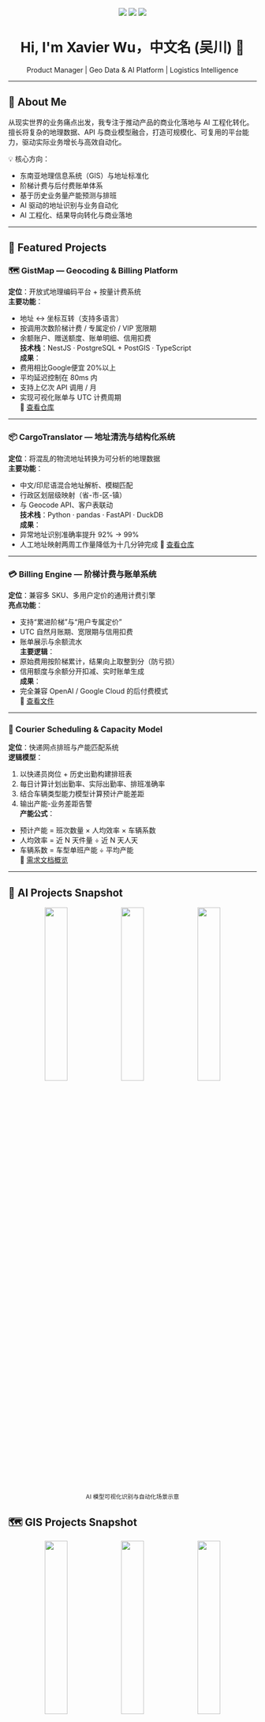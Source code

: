 <!-- 封面徽章 -->
<p align="center">
  <img src="https://img.shields.io/badge/Role-Product%20Manager-4B8BFF" />
  <img src="https://img.shields.io/badge/Focus-Geo%20API%20%7C%20Billing%20Platform%20%7C%20Logistics%20AI-blueviolet" />
  <img src="https://img.shields.io/badge/Location-🌏%20Jakarta%20%7C%20Shanghai-brightgreen" />
</p>

<h1 align="center">Hi, I'm Xavier Wu，中文名 (吴川) 👋</h1>
<p align="center">
  Product Manager | Geo Data & AI Platform | Logistics Intelligence
</p>

---

## 🧭 About Me
从现实世界的业务痛点出发，我专注于推动产品的商业化落地与 AI 工程化转化。  
擅长将复杂的地理数据、API 与商业模型融合，打造可规模化、可复用的平台能力，驱动实际业务增长与高效自动化。

💡 核心方向：
- 东南亚地理信息系统（GIS）与地址标准化  
- 阶梯计费与后付费账单体系  
- 基于历史业务量产能预测与排班  
- AI 驱动的地址识别与业务自动化  
- AI 工程化、结果导向转化与商业落地  

---

## 🚀 Featured Projects

### 🗺️ GistMap — Geocoding & Billing Platform
**定位**：开放式地理编码平台 + 按量计费系统  
**主要功能**：
- 地址 ↔ 坐标互转（支持多语言）  
- 按调用次数阶梯计费 / 专属定价 / VIP 宽限期  
- 余额账户、赠送额度、账单明细、信用扣费  
**技术栈**：NestJS · PostgreSQL + PostGIS · TypeScript  
**成果**：
- 费用相比Google便宜 20%以上
- 平均延迟控制在 80ms 内  
- 支持上亿次 API 调用 / 月  
- 实现可视化账单与 UTC 计费周期  
🔗 [查看仓库](https://github.com/ciby9833/GistMap)

---

### 📦 CargoTranslator — 地址清洗与结构化系统
**定位**：将混乱的物流地址转换为可分析的地理数据  
**主要功能**：
- 中文/印尼语混合地址解析、模糊匹配  
- 行政区划层级映射（省-市-区-镇）  
- 与 Geocode API、客户表联动  
**技术栈**：Python · pandas · FastAPI · DuckDB  
**成果**：
- 异常地址识别准确率提升 92% → 99%
- 人工地址映射两周工作量降低为十几分钟完成
🔗 [查看仓库](https://github.com/ciby9833/translator/tree/main/frontend/src)

---

### 💳 Billing Engine — 阶梯计费与账单系统
**定位**：兼容多 SKU、多用户定价的通用计费引擎  
**亮点功能**：
- 支持“累进阶梯”与“用户专属定价”  
- UTC 自然月账期、宽限期与信用扣费  
- 账单展示与余额流水  
**主要逻辑**：
- 原始费用按阶梯累计，结果向上取整到分（防亏损）  
- 信用额度与余额分开扣减、实时账单生成  
**成果**：
- 完全兼容 OpenAI / Google Cloud 的后付费模式  
🔗 [查看文件](https://github.com/ciby9833/GistMap/blob/main/backend-node/src/billing/pricing-engine.service.ts)

---

### 🚚 Courier Scheduling & Capacity Model
**定位**：快递网点排班与产能匹配系统  
**逻辑模型**：
1. 以快递员岗位 + 历史出勤构建排班表  
2. 每日计算计划出勤率、实际出勤率、排班准确率  
3. 结合车辆类型能力模型计算预计产能差距  
4. 输出产能-业务差距告警  
**产能公式**：
- 预计产能 = 班次数量 × 人均效率 × 车辆系数  
- 人均效率 = 近 N 天件量 ÷ 近 N 天人天  
- 车辆系数 = 车型单班产能 ÷ 平均产能  
🔗 [需求文档概览](#)

---

## 🧠 AI Projects Snapshot
<div align="center">
  <img src="https://github.com/ciby9833/ciby9833/blob/main/iloveimg-compressed%20(2)/ai1.png" width="30%" />
  <img src="https://github.com/ciby9833/ciby9833/blob/main/iloveimg-compressed%20(2)/ai2.png" width="30%" />
  <img src="https://github.com/ciby9833/ciby9833/blob/main/iloveimg-compressed%20(2)/ai3.png" width="30%" />
</div>
<p align="center"><sub>AI 模型可视化识别与自动化场景示意</sub></p>

## 🗺️ GIS Projects Snapshot
<div align="center">
  <img src="https://github.com/ciby9833/ciby9833/blob/main/iloveimg-compressed/gis1.png" width="30%" />
  <img src="https://github.com/ciby9833/ciby9833/blob/main/iloveimg-compressed/gis2.png" width="30%" />
  <img src="https://github.com/ciby9833/ciby9833/blob/main/iloveimg-compressed/gis3.png" width="30%" />
  <img src="https://github.com/ciby9833/ciby9833/blob/main/iloveimg-compressed/gis4.png" width="30%" />
  <img src="https://github.com/ciby9833/ciby9833/blob/main/iloveimg-compressed/gis5.png" width="30%" />
</div>
<p align="center"><sub>GIS 空间分析与聚类等模型展示</sub></p>

---

## 🧩 Tech & Product Skillset
<p>
  <img src="https://img.shields.io/badge/Product-JTBD%20%7C%20Roadmap%20%7C%20PRD-blue" />
  <img src="https://img.shields.io/badge/Data-PostgreSQL%20%7C%20DuckDB%20%7C%20PostGIS-orange" />
  <img src="https://img.shields.io/badge/Backend-NestJS%20%7C%20Node.js%20%7C%20FastAPI-lightgrey" />
  <img src="https://img.shields.io/badge/Design-Figma%20%7C%20Flowchart%20%7C%20Userflow-ff69b4" />
  <img src="https://img.shields.io/badge/Cloud-GCP%20%7C%20AWS%20%7C%20Vercel-yellow" />
  <img src="https://img.shields.io/badge/Tools-Notion%20%7C%20Feishu%20%7C%20Cursor-green" />
</p>

---

## 🧮 Product Thinking Snapshot
- 📊 指标驱动：以成功率、调用延迟、单位成本为核心指标  
- 🧠 用户导向：从开发者体验（DX）与财务可见性双线优化  
- 🔁 可扩展性：所有功能模块均 API-first，可多租户复用  
- 🧾 成本管理：实现自动账单、配额控制、后付费模式对齐 Google / OpenAI

---

## 📈 Metrics I Care About
| 指标 | 含义 | 示例 |
|------|------|------|
| API 成功率 | 成功响应占比 | ≥ 99.9% |
| 调用延迟 | P50 / P95 延迟 | 80ms / 150ms |
| 单位成本 | 每千次调用成本 | $0.004 |
| 账单误差率 | 实际 vs 账单偏差 | ≤ 0.1% |

---

## 🧭 My Workflow

```mermaid
flowchart LR
    A[用户调用API] --> B[Usage Log 写入]
    B --> C[计费引擎计算阶梯费用]
    C --> D[扣减余额/信用额度]
    D --> E[生成账单与日统计]
    E --> F[用户控制台展示]
```

---

## 🪪 Contact

- [GitHub](https://github.com/ciby9833)
- [Email](mailto:noelgfr@gmail.com)
- [LinkedIn](https://www.linkedin.com/in/%E5%B7%9D%EF%BC%88xavier%EF%BC%89-%E5%90%B4-583526223)
- Location: Jakarta 🇮🇩 · Shanghai 🇨🇳

<p align="center">
  <img src="https://img.shields.io/github/followers/ciby9833?label=Follow%20Me&style=social" />
  <img src="https://img.shields.io/github/stars/ciby9833?label=Stars&style=social" />
</p>

<p align="center">
  <i>“Turning complexity into clarity — one product at a time.”</i>
</p>


